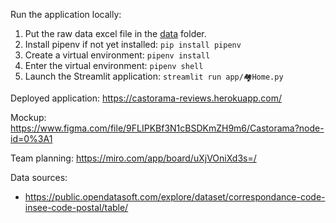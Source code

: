 Run the application locally:

1. Put the raw data excel file in the [data](data) folder.
2. Install pipenv if not yet installed: `pip install pipenv`
3. Create a virtual environment: `pipenv install`
4. Enter the virtual environment: `pipenv shell`
5. Launch the Streamlit application: `streamlit run app/🏘️Home.py`

Deployed application: https://castorama-reviews.herokuapp.com/

Mockup: https://www.figma.com/file/9FLIPKBf3N1cBSDKmZH9m6/Castorama?node-id=0%3A1

Team planning: https://miro.com/app/board/uXjVOniXd3s=/

Data sources:
- https://public.opendatasoft.com/explore/dataset/correspondance-code-insee-code-postal/table/